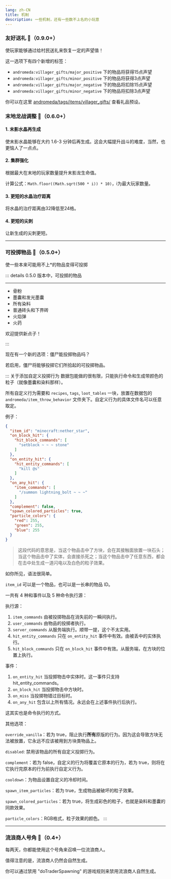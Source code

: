 ```yaml
---
lang: zh-CN
title: 机制
description: 一些机制，还有一些数不上名的小玩意
---
```


### 友好送礼 🎁（0.9.0+）

使玩家能够通过给村民送礼来恢复一定的声望值！

这一选项下有四个新增的标签：
* `andromeda:villager_gifts/major_positive` 下的物品将获得15点声望
* `andromeda:villager_gifts/minor_positive` 下的物品将获得3点声望
* `andromeda:villager_gifts/major_negative` 下的物品将扣除15点声望
* `andromeda:villager_gifts/minor_negative` 下的物品将扣除3点声望

你可以在这里 [andromeda/tags/items/villager_gifts/](https://github.com/melontini/andromeda/tree/1.19-fabric/src/main/resources/data/andromeda/tags/items/villager_gifts) 查看礼品预设。

### 末地龙战调整 🐉（0.6.0+）

#### 1. 末影水晶再生成

使末影水晶能够在大约 1.6-3 分钟后再生成。这会大幅提升战斗的难度，当然，也更恼人了一点点。

#### 2. 集群强化

根据最大在末地的玩家数量提升末影龙生命值。

计算公式：`Math.floor((Math.sqrt(500 * i)) * 10)`，i为最大玩家数量。

#### 3. 更短的水晶治疗距离

将水晶的治疗距离由32降低至24格。

#### 4. 更短的尖刺

让新生成的尖刺更短。

***
### 可投掷物品 🥏（0.5.0+）

使一些本来可能用不上*的物品变得可投掷

::: details 0.5.0 版本中，可投掷的物品

***

* 骨粉
* 墨囊和发光墨囊
* 所有染料
* 普通砖头和下界砖
* 火焰弹
* 火药

欢迎提供新点子！

:::

现在有一个新的选项：僵尸能投掷物品吗？

若启用，僵尸将能够投掷它们所拾起的可投掷物品。

::: 关于添加自定义投掷行为
数据包能做的很有限，只能执行命令和生成带颜色的粒子（就像墨囊和染料那样）。

所有自定义行为需要和 `recipes`, `tags`, `loot_tables` 一块，放置在数据包的 `andromeda/item_throw_behavior` 文件夹下。自定义行为的具体文件名可以任意取定。

例子：

```json
{
  "item_id": "minecraft:nether_star",
  "on_block_hit": {
    "hit_block_commands": [
      "setblock ~ ~ ~ stone"
    ]
  },
  "on_entity_hit": {
    "hit_entity_commands": [
      "kill @s"
    ]
  },
  "on_any_hit": {
    "item_commands": [
      "/summon lightning_bolt ~ ~ ~"
    ]
  },
  "complement": false,
  "spawn_colored_particles": true,
  "particle_colors": {
    "red": 255,
    "green": 255,
    "blue": 255
  }
}
```
> 这段代码的意思是，当这个物品击中了方块，会在其接触面放置一块石头；当这个物品击中了实体，会直接杀死之；当这个物品击中了任意东西，都会在击中处生成一道闪电以及白色的粒子效果。

如你所见，语法很简单。

`item_id` 可以是一个物品，也可以是一长串的物品 ID。

一共有 4 种和事件以及 5 种命令执行源：

执行源：

1. `item_commands` 由被投掷物品在消失前的一瞬间执行。
2. `user_commands` 由物品的投掷者执行。
3. `server_commands` 从服务端执行。顺带一提，这个不太实用。
4. `hit_entity_commands` 只在 `on_entity_hit` 事件中有效。由被丢中的实体执行。
5. `hit_block_commands` 只在 `on_block_hit` 事件中有效。从服务端，在方块的位置上执行。

事件：

1. `on_entity_hit` 当投掷物击中实体时。这一事件只支持 hit_entity_commands。
2. `on_block_hit` 当投掷物击中方块时。
3. `on_miss` 当投掷物错过目标时。
4. `on_any_hit` 包含以上所有情况。永远会在上述事件执行后执行。

这其实也是命令执行的方式。

其他选项：

`override_vanilla`：若为 true，阻止执行**所有**原版的行为。因为这会导致方块无法被放置，它永远不应该被用到方块类物品上。

`disabled`: 禁用该物品的所有自定义投掷行为。

`complement`：若为 false，自定义的行为将覆盖它原本的行为，若为 true，则将在它执行完原本的行为前执行自定义行为。

`cooldown`：为物品设置自定义的冷却时间。

`spawn_item_particles`：若为 true，生成物品被破坏的粒子效果。

`spawn_colored_particles`：若为 true，将生成彩色的粒子，也就是染料和墨囊的同款效果。

`particle_colors`：RGB格式，粒子效果的颜色。
:::

***
### 流浪商人号角 🐐（0.4+）

每两天，你都能使用这个号角来召唤一位流浪商人。

值得注意的是，流浪商人仍然会自然生成。

你可以通过禁用 \"doTraderSpawning\" 的游戏规则来禁用流浪商人自然生成。
